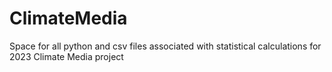 # ClimateMedia
Space for all python and csv files associated with statistical calculations for 2023 Climate Media project

